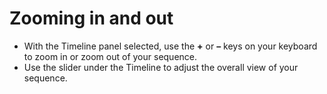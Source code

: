 # Zooming in and out

* With the Timeline panel selected, use the **+** or **–** keys on your keyboard to zoom in or zoom out of your sequence. 
* Use the slider under the Timeline to adjust the overall view of your sequence.
